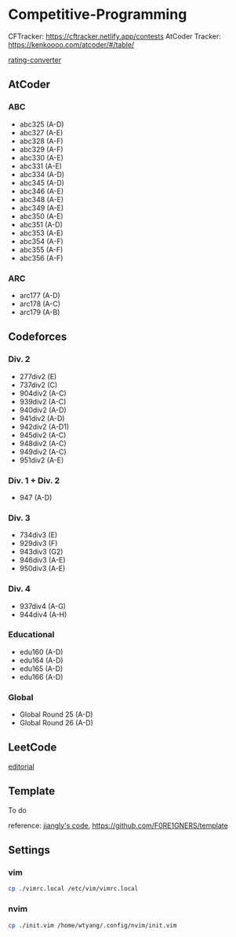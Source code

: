 # Competitive-Programming


CFTracker: https://cftracker.netlify.app/contests
AtCoder Tracker: https://kenkoooo.com/atcoder/#/table/

[rating-converter](https://silverfoxxxy.github.io/rating-converter)

## AtCoder

### ABC

* abc325 (A-D)
* abc327 (A-E)
* abc328 (A-F)
* abc329 (A-F)
* abc330 (A-E)
* abc331 (A-E)
* abc334 (A-D)
* abc345 (A-D)
* abc346 (A-E)
* abc348 (A-E) 
* abc349 (A-E)
* abc350 (A-E)
* abc351 (A-D)
* abc353 (A-E)
* abc354 (A-F)
* abc355 (A-F)
* abc356 (A-F)

### ARC

* arc177 (A-D)
* arc178 (A-C)
* arc179 (A-B)

## Codeforces

### Div. 2

* 277div2 (E)
* 737div2 (C)
* 904div2 (A-C)
* 939div2 (A-C)
* 940div2 (A-D)
* 941div2 (A-D)
* 942div2 (A-D1)
* 945div2 (A-C)
* 948div2 (A-C)
* 949div2 (A-C)
* 951div2 (A-E)

### Div. 1 + Div. 2

* 947 (A-D)

### Div. 3

* 734div3 (E)
* 929div3 (F)
* 943div3 (G2)
* 946div3 (A-E)
* 950div3 (A-E)

### Div. 4

* 937div4 (A-G)
* 944div4 (A-H)

### Educational

* edu160 (A-D)
* edu164 (A-D)
* edu165 (A-D)
* edu166 (A-D)

### Global

* Global Round 25 (A-D)
* Global Round 26 (A-D)

## LeetCode

[editorial](LeetCode/editorial.md)

## Template

To do

reference: [jiangly's code](https://github.com/beiyouwuyanzu/cf_code_jiangly), https://github.com/F0RE1GNERS/template

## Settings

### vim

```bash
cp ./vimrc.local /etc/vim/vimrc.local
```

### nvim

```bash
cp ./init.vim /home/wtyang/.config/nvim/init.vim
```
